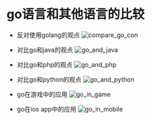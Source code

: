 # go语言和其他语言的比较

- 反对使用golang的观点
![compare_go_con](images/compare_go_and_others/compare_go_con.jpg)

- 对比go和java的观点
![go_and_java](images/compare_go_and_others/go_and_java.jpg)

- 对比go和php的观点
![go_and_php](images/compare_go_and_others/go_and_php.jpg)

- 对比go和python的观点
![go_and_python](images/compare_go_and_others/go_and_python.jpg)

- go在游戏中的应用
![go_in_game](images/compare_go_and_others/go_in_game.jpg)

- go在ios app中的应用
![go_in_mobile](images/compare_go_and_others/go_in_mobile.jpg)